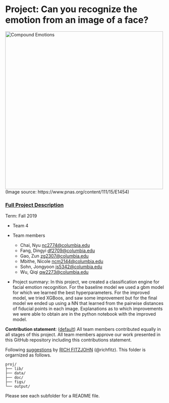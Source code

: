 # Project: Can you recognize the emotion from an image of a face? 
<img src="figs/CE.jpg" alt="Compound Emotions" width="500"/>
(Image source: https://www.pnas.org/content/111/15/E1454)

### [Full Project Description](doc/project3_desc.md)

Term: Fall 2019

+ Team 4
+ Team members
	+ Chai, Nyu nc2774@columbia.edu
	+ Fang, Dingyi df2709@columbia.edu
	+ Gao, Zun zg2307@columbia.edu
	+ Mbithe, Nicole ncm2144@columbia.edu
	+ Sohn, Jongyoon js5342@columbia.edu
	+ Wu, Qiqi qw2273@columbia.edu

+ Project summary: In this project, we created a classification engine for facial emotion recognition. For the baseline model we used a gbm model for which we learned the best hyperparameters. For the improved model, we tried XGBoos, and saw some improvement but for the final model we ended up using a NN that learned from the pairwise distances of fiducial points in each image. Explanations as to which improvements we were able to obtain are in the python notebook with the improved model.
	
**Contribution statement**: ([default](doc/a_note_on_contributions.md)) All team members contributed equally in all stages of this project. All team members approve our work presented in this GitHub repository including this contributions statement. 

Following [suggestions](http://nicercode.github.io/blog/2013-04-05-projects/) by [RICH FITZJOHN](http://nicercode.github.io/about/#Team) (@richfitz). This folder is orgarnized as follows.

```
proj/
├── lib/
├── data/
├── doc/
├── figs/
└── output/
```

Please see each subfolder for a README file.
